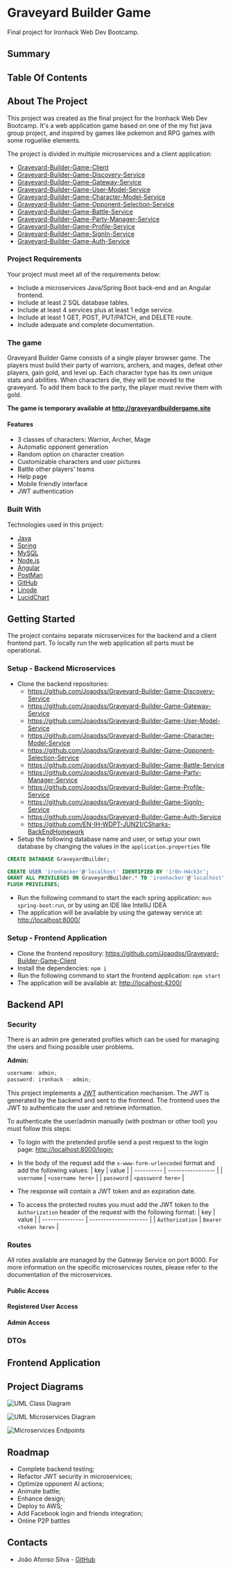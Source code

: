 # Graveyard Builder Game

Final project for Ironhack Web Dev Bootcamp.

## Summary

## Table Of Contents

## About The Project

This project was created as the final project for the Ironhack Web Dev Bootcamp. It's a web application game based on one of the my fist java group project, and inspired by games like pokemon and RPG games with some roguelike elements.

The project is divided in multiple microservices and a client application:

- [Graveyard-Builder-Game-Client](https://github.com/Joaodss/Graveyard-Builder-Game-Client)
- [Graveyard-Builder-Game-Discovery-Service](https://github.com/Joaodss/Graveyard-Builder-Game-Discovery-Service)
- [Graveyard-Builder-Game-Gateway-Service](https://github.com/Joaodss/Graveyard-Builder-Game-Gateway-Service)
- [Graveyard-Builder-Game-User-Model-Service](https://github.com/Joaodss/Graveyard-Builder-Game-User-Model-Service)
- [Graveyard-Builder-Game-Character-Model-Service](https://github.com/Joaodss/Graveyard-Builder-Game-Character-Model-Service)
- [Graveyard-Builder-Game-Opponent-Selection-Service](https://github.com/Joaodss/Graveyard-Builder-Game-Opponent-Selection-Service)
- [Graveyard-Builder-Game-Battle-Service](https://github.com/Joaodss/Graveyard-Builder-Game-Battle-Service)
- [Graveyard-Builder-Game-Party-Manager-Service](https://github.com/Joaodss/Graveyard-Builder-Game-Party-Manager-Service)
- [Graveyard-Builder-Game-Profile-Service](https://github.com/Joaodss/Graveyard-Builder-Game-Profile-Service)
- [Graveyard-Builder-Game-SignIn-Service](https://github.com/Joaodss/Graveyard-Builder-Game-SignIn-Service)
- [Graveyard-Builder-Game-Auth-Service](https://github.com/Joaodss/Graveyard-Builder-Game-Auth-Service)

### Project Requirements

Your project must meet all of the requirements below:

- Include a microservices Java/Spring Boot back-end and an Angular frontend.
- Include at least 2 SQL database tables.
- Include at least 4 services plus at least 1 edge service.
- Include at least 1 GET, POST, PUT/PATCH, and DELETE route.
- Include adequate and complete documentation.

### The game

Graveyard Builder Game consists of a single player browser game. The players must build their party of warriors, archers, and mages, defeat other players, gain gold, and level up. Each character type has its own unique stats and abilities. When characters die, they will be moved to the graveyard. To add them back to the party, the player must revive them with gold.

**The game is temporary available at http://graveyardbuildergame.site**

#### Features

- 3 classes of characters: Warrior, Archer, Mage
- Automatic opponent generation
- Random option on character creation
- Customizable characters and user pictures
- Battle other players' teams
- Help page
- Mobile friendly interface
- JWT authentication

### Built With

Technologies used in this project:

- [Java](https://www.java.com/)
- [Spring](https://spring.io/)
- [MySQL](https://www.mysql.com/)
- [Node.js](https://nodejs.org/en/)
- [Angular](https://angular.io/)
- [PostMan](https://www.getpostman.com/)
- [GitHub](https://github.com/)
- [Linode](https://www.linode.com/)
- [LucidChart](https://www.lucidchart.com/)

## Getting Started

The project contains separate microservices for the backend and a client frontend part. To locally run the web application all parts must be operational.

### Setup - Backend Microservices

- Clone the backend repositories:
  - https://github.com/Joaodss/Graveyard-Builder-Game-Discovery-Service
  - https://github.com/Joaodss/Graveyard-Builder-Game-Gateway-Service
  - https://github.com/Joaodss/Graveyard-Builder-Game-User-Model-Service
  - https://github.com/Joaodss/Graveyard-Builder-Game-Character-Model-Service
  - https://github.com/Joaodss/Graveyard-Builder-Game-Opponent-Selection-Service
  - https://github.com/Joaodss/Graveyard-Builder-Game-Battle-Service
  - https://github.com/Joaodss/Graveyard-Builder-Game-Party-Manager-Service
  - https://github.com/Joaodss/Graveyard-Builder-Game-Profile-Service
  - https://github.com/Joaodss/Graveyard-Builder-Game-SignIn-Service
  - https://github.com/Joaodss/Graveyard-Builder-Game-Auth-Service
  - https://github.com/EN-IH-WDPT-JUN21/CSharks-BackEndHomework
- Setup the following database name and user, or setup your own database by changing the values in the `application.properties` file

```sql
CREATE DATABASE GraveyardBuilder;

CREATE USER 'ironhacker'@'localhost' IDENTIFIED BY '1r0n-H4ck3r';
GRANT ALL PRIVILEGES ON GraveyardBuilder.* TO 'ironhacker'@'localhost';
FLUSH PRIVILEGES;
```

- Run the following command to start the each spring application: `mvn spring-boot:run`, or by using an IDE like IntelliJ IDEA
- The application will be available by using the gateway service at: [http://localhost:8000/](http://localhost:8000/)

### Setup - Frontend Application

- Clone the frontend repository: https://github.com/Joaodss/Graveyard-Builder-Game-Client
- Install the dependencies: `npm i`
- Run the following command to start the frontend application: `npm start`
- The application will be available at: [http://localhost:4200/](http://localhost:4200/)

## Backend API

### Security

There is an admin pre generated profiles which can be used for managing the users and fixing possible user problems.

**Admin:**

```javascript
username: admin;
password: ironhack - admin;
```

This project implements a [JWT](https://jwt.io/) authentication mechanism. The JWT is generated by the backend and sent to the frontend. The frontend uses the JWT to authenticate the user and retrieve information.

To authenticate the user/admin manually (with postman or other tool) you must follow this steps:

- To login with the pretended profile send a post request to the login page: [http://localhost:8000/login](http://localhost:8000/login);
- In the body of the request add the `x-www-form-urlencoded` format and add the following values:
  | key | value |
  | ---------- | ----------------- |
  | `username` | `<username here>` |
  | `password` | `<password here>` |

- The response will contain a JWT token and an expiration date.
- To access the protected routes you must add the JWT token to the `Authorization` header of the request with the following format:
  | key | value |
  | --------------- | --------------------- |
  | `Authorization` | `Bearer <token here>` |

### Routes

All rotes available are managed by the Gateway Service on port 8000. For more information on the specific microservices routes, please refer to the documentation of the microservices.

#### Public Access

#### Registered User Access

#### Admin Access

### DTOs

## Frontend Application

## Project Diagrams

![UML Class Diagram](diagrams/UML%20Class%20Diagram.png)

![UML Microservices Diagram](diagrams/Microservices%20UML%20Structure.png)

![Microservices Endpoints](diagrams/Microservices%20Endpoints.png)

## Roadmap

- Complete backend testing;
- Refactor JWT security in microservices;
- Optimize opponent AI actions;
- Animate battle;
- Enhance design;
- Deploy to AWS;
- Add Facebook login and friends integration;
- Online P2P battles

## Contacts

- João Afonso Silva - [GitHub](https://github.com/Joaodss)
